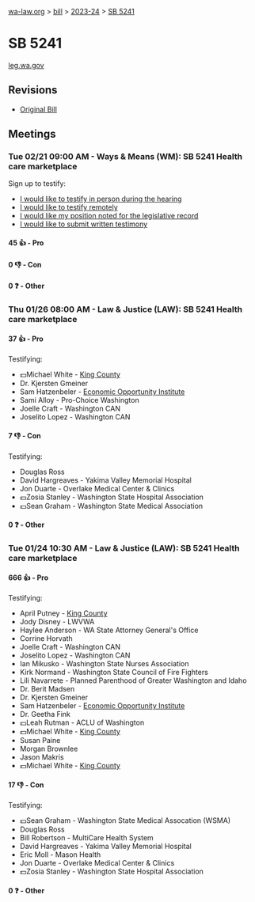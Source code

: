 [wa-law.org](/) > [bill](/bill/) > [2023-24](/bill/2023-24/) > [SB 5241](/bill/2023-24/sb/5241/)

# SB 5241
[leg.wa.gov](https://app.leg.wa.gov/billsummary?BillNumber=5241&Year=2023&Initiative=false)

## Revisions
* [Original Bill](1/)

## Meetings
### Tue 02/21 09:00 AM - Ways & Means (WM): SB 5241 Health care marketplace
Sign up to testify:
* [I would like to testify in person during the hearing](https://app.leg.wa.gov/csi/Testifier/Add?chamber=House&mId=30850&aId=152353&caId=21709&tId=1)
* [I would like to testify remotely](https://app.leg.wa.gov/csi/Testifier/Add?chamber=House&mId=30850&aId=152353&caId=21709&tId=2)
* [I would like my position noted for the legislative record](https://app.leg.wa.gov/csi/Testifier/Add?chamber=House&mId=30850&aId=152353&caId=21709&tId=3)
* [I would like to submit written testimony](https://app.leg.wa.gov/csi/Testifier/Add?chamber=House&mId=30850&aId=152353&caId=21709&tId=4)

#### 45 👍 - Pro

#### 0 👎 - Con

#### 0 ❓ - Other

### Thu 01/26 08:00 AM - Law & Justice (LAW): SB 5241 Health care marketplace
#### 37 👍 - Pro
Testifying:
* 💵Michael White - [King County](/org/king_county/)
* Dr. Kjersten Gmeiner
* Sam Hatzenbeler - [Economic Opportunity Institute](/org/economic_opportunity_institute/)
* Sami Alloy - Pro-Choice Washington
* Joelle Craft - Washington CAN
* Joselito Lopez - Washington CAN

#### 7 👎 - Con
Testifying:
* Douglas Ross
* David Hargreaves - Yakima Valley Memorial Hospital
* Jon Duarte - Overlake Medical Center & Clinics
* 💵Zosia Stanley - Washington State Hospital Association
* 💵Sean Graham - Washington State Medical Association

#### 0 ❓ - Other

### Tue 01/24 10:30 AM - Law & Justice (LAW): SB 5241 Health care marketplace
#### 666 👍 - Pro
Testifying:
* April Putney - [King County](/org/king_county/)
* Jody Disney - LWVWA
* Haylee Anderson - WA State Attorney General's Office
* Corrine Horvath
* Joelle Craft - Washington CAN
* Joselito Lopez - Washington CAN
* Ian Mikusko - Washington State Nurses Association
* Kirk Normand - Washington State Council of Fire Fighters
* Lili Navarrete - Planned Parenthood of Greater Washington and Idaho
* Dr. Berit Madsen
* Dr. Kjersten Gmeiner
* Sam Hatzenbeler - [Economic Opportunity Institute](/org/economic_opportunity_institute/)
* Dr. Geetha Fink
* 💵Leah Rutman - ACLU of Washington
* 💵Michael White - [King County](/org/king_county/)
* Susan Paine
* Morgan Brownlee
* Jason Makris
* 💵Michael White - [King County](/org/king_county/)

#### 17 👎 - Con
Testifying:
* 💵Sean Graham - Washington State Medical Assocation (WSMA)
* Douglas Ross
* Bill Robertson - MultiCare Health System
* David Hargreaves - Yakima Valley Memorial Hospital
* Eric Moll - Mason Health
* Jon Duarte - Overlake Medical Center & Clinics
* 💵Zosia Stanley - Washington State Hospital Association

#### 0 ❓ - Other
